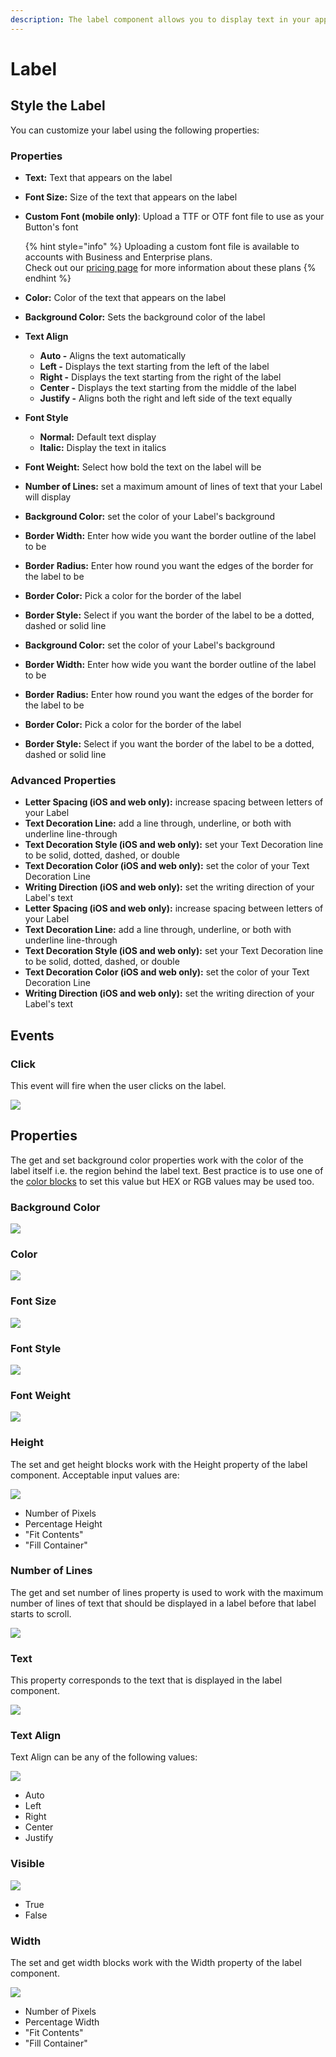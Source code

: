 ```yaml
---
description: The label component allows you to display text in your app.
---
```


# Label

## Style the Label <a href="#style-the-label" id="style-the-label"></a>

You can customize your label using the following properties:

### Properties <a href="#properties-1" id="properties-1"></a>

* **Text:** Text that appears on the label
* **Font Size:** Size of the text that appears on the label
*   **Custom Font (mobile only)**: Upload a TTF or OTF font file to use as your Button's font

    {% hint style="info" %}
    Uploading a custom font file is available to accounts with Business and Enterprise plans.\
    Check out our [pricing page](https://thunkable.com/#/pricing) for more information about these plans
    {% endhint %}
* **Color:** Color of the text that appears on the label
* **Background Color:** Sets the background color of the label
* **Text Align**
  * **Auto -** Aligns the text automatically
  * **Left -** Displays the text starting from the left of the label
  * **Right -** Displays the text starting from the right of the label
  * **Center -** Displays the text starting from the middle of the label
  * **Justify -** Aligns both the right and left side of the text equally
* **Font Style**
  * **Normal:** Default text display
  * **Italic:** Display the text in italics
* **Font Weight:** Select how bold the text on the label will be
* **Number of Lines:** set a maximum amount of lines of text that your Label will display
* **Background Color:** set the color of your Label's background
* **Border Width:** Enter how wide you want the border outline of the label to be
* **Border** **Radius:** Enter how round you want the edges of the border for the label to be
* **Border Color:** Pick a color for the border of the label
* **Border Style:** Select if you want the border of the label to be a dotted, dashed or solid line
* **Background Color:** set the color of your Label's background
* **Border Width:** Enter how wide you want the border outline of the label to be
* **Border** **Radius:** Enter how round you want the edges of the border for the label to be
* **Border Color:** Pick a color for the border of the label
* **Border Style:** Select if you want the border of the label to be a dotted, dashed or solid line

### Advanced Properties <a href="#advanced-properties" id="advanced-properties"></a>

* **Letter Spacing (iOS and web only):** increase spacing between letters of your Label
* **Text Decoration Line:** add a line through, underline, or both with underline line-through
* **Text Decoration Style (iOS and web only):** set your Text Decoration line to be solid, dotted, dashed, or double
* **Text Decoration Color (iOS and web only):** set the color of your Text Decoration Line
* **Writing Direction (iOS and web only):** set the writing direction of your Label's text
* **Letter Spacing (iOS and web only):** increase spacing between letters of your Label
* **Text Decoration Line:** add a line through, underline, or both with underline line-through
* **Text Decoration Style (iOS and web only):** set your Text Decoration line to be solid, dotted, dashed, or double
* **Text Decoration Color (iOS and web only):** set the color of your Text Decoration Line
* **Writing Direction (iOS and web only):** set the writing direction of your Label's text

## Events <a href="#events" id="events"></a>

### Click <a href="#click" id="click"></a>

This event will fire when the user clicks on the label.

![](https://docs.thunkable.com/\~/files/v0/b/gitbook-28427.appspot.com/o/assets%2F-LAn5scXl2uqUJUOqkJo%2F-MA5guzt3PT-bmFFNgtV%2F-MA5jXwBVyl0JQnJHoAV%2Fla\_click.png?alt=media\&token=9b19a208-53ce-4079-a5c5-b9a51416e0c5)

## Properties <a href="#properties" id="properties"></a>

The get and set background color properties work with the color of the label itself i.e. the region behind the label text. Best practice is to use one of the [color blocks](https://docs.thunkable.com/v/drag-and-drop/color) to set this value but HEX or RGB values may be used too.

### Background Color <a href="#background-color" id="background-color"></a>

![](https://docs.thunkable.com/\~/files/v0/b/gitbook-28427.appspot.com/o/assets%2F-LAn5scXl2uqUJUOqkJo%2F-MWYr390JU0vOfN\_ODXd%2F-MWYr8wphqyxcktI3LSs%2Fbg\_color.png?alt=media\&token=0c34d28a-233f-4faf-8e14-1bf1937903b2)

### Color <a href="#color" id="color"></a>

![](https://docs.thunkable.com/\~/files/v0/b/gitbook-28427.appspot.com/o/assets%2F-LAn5scXl2uqUJUOqkJo%2F-MWYr390JU0vOfN\_ODXd%2F-MWYrBE16\_5JDdFbvj6X%2Fcolor.png?alt=media\&token=79be07c2-c61d-43ff-bc6f-e36b157dc3ca)

### Font Size <a href="#font-size" id="font-size"></a>

![](https://docs.thunkable.com/\~/files/v0/b/gitbook-28427.appspot.com/o/assets%2F-LAn5scXl2uqUJUOqkJo%2F-MWYr390JU0vOfN\_ODXd%2F-MWYrEmf7fV\_kmMU-hZi%2Ffont\_size.png?alt=media\&token=7ca9c0cd-c915-4e90-8b63-35de1011e512)

### Font Style <a href="#font-style" id="font-style"></a>

![](https://docs.thunkable.com/\~/files/v0/b/gitbook-28427.appspot.com/o/assets%2F-LAn5scXl2uqUJUOqkJo%2F-MWYr390JU0vOfN\_ODXd%2F-MWYrI1eHAHeohhzDJ77%2Ffont\_style.png?alt=media\&token=97760c0e-3dfd-47f9-a699-e9bfd435c251)

### Font Weight <a href="#font-weight" id="font-weight"></a>

![](https://docs.thunkable.com/\~/files/v0/b/gitbook-28427.appspot.com/o/assets%2F-LAn5scXl2uqUJUOqkJo%2F-MWYr390JU0vOfN\_ODXd%2F-MWYrKDrUoRzlych2ekH%2Ffont\_weight.png?alt=media\&token=a2c0787d-ee53-4c3f-8a5f-b60300968e4c)

### Height <a href="#height" id="height"></a>

The set and get height blocks work with the Height property of the label component. Acceptable input values are:

![](https://docs.thunkable.com/\~/files/v0/b/gitbook-28427.appspot.com/o/assets%2F-LAn5scXl2uqUJUOqkJo%2F-MWYr390JU0vOfN\_ODXd%2F-MWYrMmKFgwAnBjxmaiF%2Fheight.png?alt=media\&token=d893f675-821e-4770-b4b6-cad8f7814311)

* Number of Pixels
* Percentage Height
* "Fit Contents"
* "Fill Container"

### Number of Lines <a href="#number-of-lines" id="number-of-lines"></a>

The get and set number of lines property is used to work with the maximum number of lines of text that should be displayed in a label before that label starts to scroll.

![](https://docs.thunkable.com/\~/files/v0/b/gitbook-28427.appspot.com/o/assets%2F-LAn5scXl2uqUJUOqkJo%2F-MWYr390JU0vOfN\_ODXd%2F-MWYrPOmCs6UlKCEC8ES%2Fnum\_lines.png?alt=media\&token=8fbcc095-5ec2-4189-a85c-0a957592384d)

### Text <a href="#text" id="text"></a>

This property corresponds to the text that is displayed in the label component.

![](https://docs.thunkable.com/\~/files/v0/b/gitbook-28427.appspot.com/o/assets%2F-LAn5scXl2uqUJUOqkJo%2F-MWYr390JU0vOfN\_ODXd%2F-MWYrRzONlpk0GaUmPmy%2Ftext.png?alt=media\&token=c7f514b6-b342-44b4-9b5f-9c4826ccc483)

### Text Align <a href="#text-align" id="text-align"></a>

Text Align can be any of the following values:

![](https://docs.thunkable.com/\~/files/v0/b/gitbook-28427.appspot.com/o/assets%2F-LAn5scXl2uqUJUOqkJo%2F-MWYr390JU0vOfN\_ODXd%2F-MWYrTtYaUaIyX321lJC%2Ftext\_align.png?alt=media\&token=6c5d7b68-336f-4e0c-8a51-4cb24ae77012)

* Auto
* Left
* Right
* Center
* Justify

### Visible <a href="#visible" id="visible"></a>

![](https://docs.thunkable.com/\~/files/v0/b/gitbook-28427.appspot.com/o/assets%2F-LAn5scXl2uqUJUOqkJo%2F-MWYr390JU0vOfN\_ODXd%2F-MWYrWC11aSImy7ieRQB%2Fvisible.png?alt=media\&token=99d0c092-43e8-4b21-977f-63be22157d4e)

* True
* False

### Width <a href="#width" id="width"></a>

The set and get width blocks work with the Width property of the label component.

![](https://docs.thunkable.com/\~/files/v0/b/gitbook-28427.appspot.com/o/assets%2F-LAn5scXl2uqUJUOqkJo%2F-MWYsAlosgFhvUhh0x6j%2F-MWYxsqSYJdVVHiqoIHb%2Fwidth.png?alt=media\&token=b2e7105e-8ff5-4963-a59c-22435376e96d)

* Number of Pixels
* Percentage Width
* "Fit Contents"
* "Fill Container"
